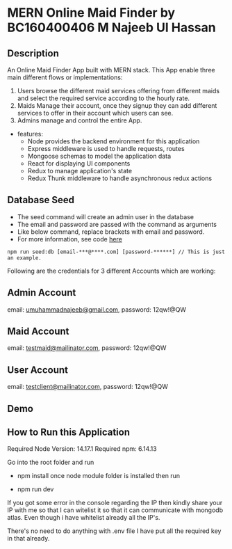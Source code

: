 # MERN Online Maid Finder by BC160400406 M Najeeb Ul Hassan

## Description

An Online Maid Finder App built with MERN stack. This App enable three main different flows or implementations:

1. Users browse the different maid services offering from different maids and select the required service according to the hourly rate.
2. Maids Manage their account, once they signup they can add different services to offer in their account which users can see.
3. Admins manage and control the entire App.


* features:
  * Node provides the backend environment for this application
  * Express middleware is used to handle requests, routes
  * Mongoose schemas to model the application data
  * React for displaying UI components
  * Redux to manage application's state
  * Redux Thunk middleware to handle asynchronous redux actions


## Database Seed

* The seed command will create an admin user in the database
* The email and password are passed with the command as arguments
* Like below command, replace brackets with email and password. 
* For more information, see code [here](server/utils/seed.js)

```
npm run seed:db [email-***@****.com] [password-******] // This is just an example.
```

Following are the credentials for 3 different Accounts which are working:

## Admin Account
email: umuhammadnajeeb@gmail.com, password: 12qw!@QW

## Maid Account
email: testmaid@mailinator.com, password: 12qw!@QW

## User Account
email: testclient@mailinator.com, password: 12qw!@QW

## Demo

## How to Run this Application


Required Node Version: 14.17.1
Required npm: 6.14.13

Go into the root folder and run 

- npm install
once node module folder is installed then run 

- npm run dev


If you got some error in the console regarding the IP then kindly share your IP with me so that I can witelist it so that it can communicate
with mongodb atlas. Even though i have whitelist already all the IP's.


There's no need to do anything with .env file I have put all the required key in that already.


